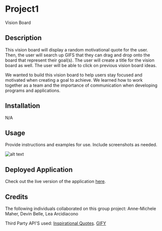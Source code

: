 # Project1
Vision Board

## Description

This vision board will display a random motivational quote for the user. Then, the user will search up GIFS that they can drag and drop onto the board that represent their goal(s).  The user will create a title for the vision board as well. The user will be able to click on previous vision board ideas. 

We wanted to build this vision board to help users stay focused and motivated when creating a goal to achieve. 
We learned how to work together as a team and the importance of communication when developing programs and applications. 


## Installation

N/A

## Usage

Provide instructions and examples for use. Include screenshots as needed.

![alt text](assets/images/screenshot.png)

## Deployed Application

Check out the live version of the application [here]().


## Credits

The following individuals collaborated on this group project:
Anne-Michele Maher, 
Devin Belle, 
Lea Arcidiacono

Third Party API'S used: [Inspirational Quotes](https://type.fit/api/quotes).
[GIFY](https://developers.giphy.com/dashboard/)

                        
